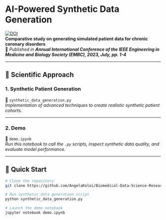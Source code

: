 # AI-Powered Synthetic Data Generation

[![DOI](https://img.shields.io/badge/DOI-10.1093%2Fehjdh%2Fztae049-blue)](https://doi.org/10.1109/EMBC40787.2023.10340194)  
**Comparative study on generating simulated patient data for chronic coronary disorders**  
📄 *Published in* ***Annual International Conference of the IEEE Engineering in Medicine and Biology Society (EMBC), 2023, July, pp. 1-4***

---

## 🧪 Scientific Approach

### 1. Synthetic Patient Generation  
📓 `synthetic_data_generation.py`  
*Implementation of advanced techniques to create realistic synthetic patient cohorts.*

---

### 2. Demo  
📓 `demo.ipynb`  
*Run this notebook to call the `.py` scripts, inspect synthetic data quality, and evaluate model performance.*

---

## 🚀 Quick Start

```bash
# Clone the repository
git clone https://github.com/AngelaKoloi/Biomedical-Data-Science-Research.git

# Run synthetic data generation script
python synthetic_data_generation.py

# Launch the demo notebook
jupyter notebook demo.ipynb
